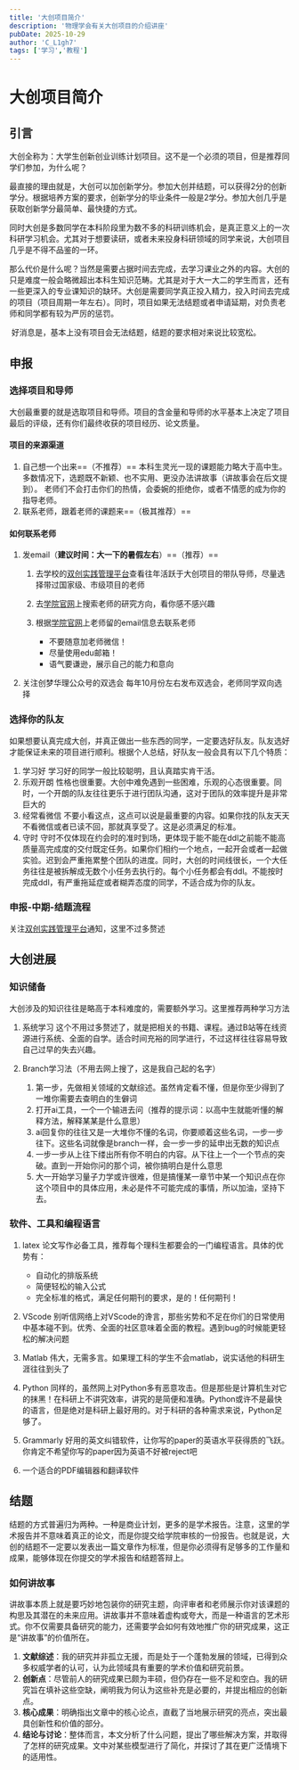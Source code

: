 ```yaml
---
title: '大创项目简介'
description: '物理学会有关大创项目的介绍讲座'
pubDate: 2025-10-29
author: 'C_L1gh7'
tags: ['学习','教程']
---
```


# 大创项目简介

## 引言

​	大创全称为：大学生创新创业训练计划项目。这不是一个必须的项目，但是推荐同学们参加，为什么呢？

​	最直接的理由就是，大创可以加创新学分。参加大创并结题，可以获得2分的创新学分。根据培养方案的要求，创新学分的毕业条件一般是2学分。参加大创几乎是获取创新学分最简单、最快捷的方式。

​	同时大创是多数同学在本科阶段里为数不多的科研训练机会，是真正意义上的一次科研学习机会。尤其对于想要读研，或者未来投身科研领域的同学来说，大创项目几乎是不得不品鉴的一环。

​	那么代价是什么呢？当然是需要占据时间去完成，去学习课业之外的内容。大创的只是难度一般会略微超出本科生知识范畴。尤其是对于大一大二的学生而言，还有一些更深入的专业课知识的缺环。大创是需要同学真正投入精力，投入时间去完成的项目（项目周期一年左右）。同时，项目如果无法结题或者申请延期，对负责老师和同学都有较为严厉的惩罚。

​	好消息是，基本上没有项目会无法结题，结题的要求相对来说比较宽松。

## 申报

### 选择项目和导师

​	大创最重要的就是选取项目和导师。项目的含金量和导师的水平基本上决定了项目最后的评级，还有你们最终收获的项目经历、论文质量。

#### 项目的来源渠道

1. 自己想一个出来==（不推荐）==
   本科生灵光一现的课题能力略大于高中生。多数情况下，选题既不新颖、也不实用、更没办法讲故事（讲故事会在后文提到）。
   老师们不会打击你们的热情，会委婉的拒绝你，或者不情愿的成为你的指导老师。
2. 联系老师，跟着老师的课题来==（极其推荐）==

#### 如何联系老师

1. 发email（**建议时间：大一下的暑假左右**）==（推荐）==

   1. 去学校的[双创实践管理平台](https://hlsc.ecust.edu.cn/)查看往年活跃于大创项目的带队导师，尽量选择带过国家级、市级项目的老师
   2. 去[学院官网](https://physics.ecust.edu.cn/)上搜索老师的研究方向，看你感不感兴趣
   3. 根据[学院官网](https://physics.ecust.edu.cn/)上老师留的email信息去联系老师

      * 不要随意加老师微信！
      * 尽量使用edu邮箱！
      * 语气要谦逊，展示自己的能力和意向

2. 关注创梦华理公众号的双选会
   每年10月份左右发布双选会，老师同学双向选择

### 选择你的队友

​	如果想要认真完成大创，并真正做出一些东西的同学，一定要选好队友。队友选好才能保证未来的项目进行顺利。根据个人总结，好队友一般会具有以下几个特质：

1. 学习好
   学习好的同学一般比较聪明，且认真踏实肯干活。
2. 乐观开朗
   性格也很重要。大创中难免遇到一些困难，乐观的心态很重要。同时，一个开朗的队友往往更乐于进行团队沟通，这对于团队的效率提升是非常巨大的
3. 经常看微信
   不要小看这点，这点可以说是最重要的内容。如果你找的队友天天不看微信或者已读不回，那就真享受了。这是必须满足的标准。
4. 守时
   守时不仅体现在约会时的准时到场，更体现于能不能在ddl之前能不能高质量高完成度的交付既定任务。如果你们相约一个地点，一起开会或者一起做实验。迟到会严重拖累整个团队的进度。同时，大创的时间线很长，一个大任务往往是被拆解成无数个小任务去执行的。每个小任务都会有ddl。不能按时完成ddl，有严重拖延症或者糊弄态度的同学，不适合成为你的队友。

### 申报-中期-结题流程

关注[双创实践管理平台](https://hlsc.ecust.edu.cn/)通知，这里不过多赘述

## 大创进展

### 知识储备

​	大创涉及的知识往往是略高于本科难度的，需要额外学习。这里推荐两种学习方法

1. 系统学习
   这个不用过多赘述了，就是把相关的书籍、课程。通过B站等在线资源进行系统、全面的自学。适合时间充裕的同学进行，不过这样往往容易导致自己过早的失去兴趣。
2. Branch学习法（不用去网上搜了，这是我自己起的名字）

   1. 第一步，先做相关领域的文献综述。虽然肯定看不懂，但是你至少得到了一堆你需要去查明白的生僻词
   2. 打开ai工具，一个一个输进去问（推荐的提示词：以高中生就能听懂的解释方法，解释某某是什么意思）
   3. ai回复你的往往又是一大堆你不懂的名词，你要顺着这些名词，一步一步往下。这些名词就像是branch一样，会一步一步的延申出无数的知识点
   4. 一步一步从上往下缕出所有你不明白的内容。从下往上一个一个节点的突破。直到一开始你问的那个词，被你搞明白是什么意思
   5. 大一开始学习量子力学或许很难，但是搞懂某一章节中某一个知识点在你这个项目中的具体应用，未必是件不可能完成的事情，所以加油，坚持下去。

### 软件、工具和编程语言

1. latex
   论文写作必备工具，推荐每个理科生都要会的一门编程语言。具体的优势有：

   * 自动化的排版系统
   * 简便轻松的输入公式
   * 完全标准的格式，满足任何期刊的要求，是的！任何期刊！

2. VScode
   别听信网络上对VScode的谗言，那些劣势和不足在你们的日常使用中基本碰不到。优秀、全面的社区意味着全面的教程。遇到bug的时候能更轻松的解决问题
3. Matlab
   伟大，无需多言。如果理工科的学生不会matlab，说实话他的科研生涯往往到头了
4. Python
   同样的，虽然网上对Python多有恶意攻击。但是那些是计算机生对它的抹黑！在科研上不讲究效率，讲究的是简便和准确。Python或许不是最快的语言，但是绝对是科研上最好用的。对于科研的各种需求来说，Python足够了。
5. Grammarly
   好用的英文纠错软件，让你写的paper的英语水平获得质的飞跃。你肯定不希望你写的paper因为英语不好被reject吧
6. 一个适合的PDF编辑器和翻译软件

## 结题

​	结题的方式普遍归为两种。一种是商业计划，更多的是学术报告。注意，这里的学术报告并不意味着真正的论文，而是你提交给学院审核的一份报告。也就是说，大创的结题不一定要以发表出一篇文章作为标准，但是你必须得有足够多的工作量和成果，能够体现在你提交的学术报告和结题答辩上。

### 如何讲故事

​	讲故事本质上就是要巧妙地包装你的研究主题，向评审者和老师展示你对该课题的构思及其潜在的未来应用。讲故事并不意味着虚构或夸大，而是一种语言的艺术形式。你不仅需要具备研究的能力，还需要学会如何有效地推广你的研究成果，这正是“讲故事”的价值所在。

1. **文献综述**：我的研究并非孤立无援，而是处于一个蓬勃发展的领域，已得到众多权威学者的认可，认为此领域具有重要的学术价值和研究前景。
2. **创新点**：尽管前人的研究成果已颇为丰硕，但仍存在一些不足和空白。我的研究旨在填补这些空缺，阐明我为何认为这些补充是必要的，并提出相应的创新点。
3. **核心成果**：明确指出文章中的核心论点，直截了当地展示研究的亮点，突出最具创新性和价值的部分。
4. **结论与讨论**：整体而言，本文分析了什么问题，提出了哪些解决方案，并取得了怎样的研究成果。文中对某些模型进行了简化，并探讨了其在更广泛情境下的适用性。
